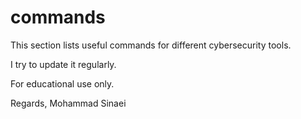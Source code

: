 # commands
This section lists useful commands for different cybersecurity tools.

I try to update it regularly.

For educational use only.


Regards,
Mohammad Sinaei

